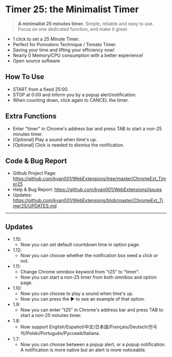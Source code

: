 # Timer 25: the Minimalist Timer

> **A minimalist 25 minutes timer.**
> Simple, reliable and easy to use.
> Focus on one dedicated function, and make it great.

* 1 click to set a 25 Minute Timer.
* Perfect for Pomodoro Technique / Tomato Timer.
* Saving your time and lifting your efficiency now!
* Nearly 0 Memory/CPU consumption with a better experience!
* Open source software

## How To Use
* START from a fixed 25:00.
* STOP at 0:00 and inform you by a popup alert/notification.
* When counting down, click again to CANCEL the timer.

## Extra Functions
* Enter "timer" in Chrome's address bar and press TAB to start a non-25 minutes timer.
* [Optional] Play a sound when time's up.
* [Optional] Click is needed to dismiss the notification.

## Code & Bug Report
* Github Project Page: https://github.com/kyan001/WebExtensions/tree/master/ChromeExt_Timer25
* Help & Bug Report: https://github.com/kyan001/WebExtensions/issues
* Updates: https://github.com/kyan001/WebExtensions/blob/master/ChromeExt_Timer25/UPDATES.md

************

## Updates
* 1.15:
    * Now you can set default countdown time in option page.
* 1.12:
    * Now you can choose whether the notification box need a click or not.
* 1.11:
    * Change Chrome omnibox keyword from "t25" to "timer".
    * Now you can start a non-25 timer from both omnibox and option page.
* 1.10:
    * Now you can choose to play a sound when time's up.
    * Now you can press the ▶ to see an example of that option.
* 1.9:
    * Now you can enter "t25" in Chrome's address bar and press TAB to start a non-25 minutes timer.
* 1.8:
    * Now support English/Español/中文/日本語/Français/Deutsch/한국어/Polski/Português/Русский/Italiana.
* 1.7:
    * Now you can choose between a popup alert, or a popup notification. A notification is more native but an alert is more noticeable.
